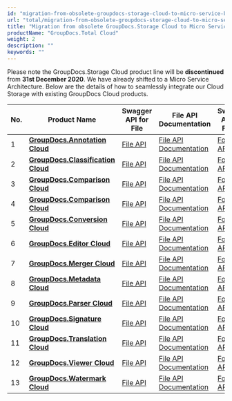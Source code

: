 ```yaml
---
id: "migration-from-obsolete-groupdocs-storage-cloud-to-micro-service-based-cloud-storage"
url: "total/migration-from-obsolete-groupdocs-storage-cloud-to-micro-service-based-cloud-storage"
title: "Migration from obsolete GroupDocs.Storage Cloud to Micro Service based Cloud Storage"
productName: "GroupDocs.Total Cloud"
weight: 2
description: ""
keywords: ""
---
```


Please note the GroupDocs.Storage Cloud product line will be **discontinued** from **31st December 2020**. We have already shifted to a Micro Service Architecture. Below are the details of how to seamlessly integrate our Cloud Storage with existing GroupDocs Cloud products.

|No.|Product Name|Swagger API for File| File API Documentation |Swagger API for Folder| Folder API Documentation | Swagger API for Storage| Storage API Documentation
|---|---|---|---|---|---|---|---
| 1 | [**GroupDocs.Annotation Cloud**](https://products.groupdocs.cloud/annotation) | [File API](https://apireference.groupdocs.cloud/annotation/#/File)| [File API Documentation](https://docs.groupdocs.cloud/annotation/developer-guide/working-with-files)|[Folder API](https://apireference.groupdocs.cloud/annotation/#/Folder) | [Folder API Documentation](https://docs.groupdocs.cloud/annotation/developer-guide/working-with-folder) | [Storage API](https://apireference.groupdocs.cloud/annotation/#/Storage) | [Storage API Documentation](https://docs.groupdocs.cloud/annotation/working-with-storage)
| 2 | [**GroupDocs.Classification Cloud**](https://products.groupdocs.cloud/classification) | [File API](https://apireference.groupdocs.cloud/classification/#/File)| [File API Documentation](https://docs.groupdocs.cloud/classification/developer-guide/working-with-files)|[Folder API](https://apireference.groupdocs.cloud/classification/#/Folder) | [Folder API Documentation](https://docs.groupdocs.cloud/classification/developer-guide/working-with-folder) | [Storage API](https://apireference.groupdocs.cloud/classification/#/Storage) | [Storage API Documentation](https://docs.groupdocs.cloud/classification/working-with-storage)
| 3 | [**GroupDocs.Comparison Cloud**](https://products.groupdocs.cloud/comparison) | [File API](https://apireference.groupdocs.cloud/comparison/#/File)| [File API Documentation](https://docs.groupdocs.cloud/comparison/developer-guide/working-with-files)|[Folder API](https://apireference.groupdocs.cloud/comparison/#/Folder) | [Folder API Documentation](https://docs.groupdocs.cloud/comparison/developer-guide/working-with-folder) | [Storage API](https://apireference.groupdocs.cloud/comparison/#/Storage) | [Storage API Documentation](https://docs.groupdocs.cloud/comparison/working-with-storage)
| 4 | [**GroupDocs.Comparison Cloud**](https://products.groupdocs.cloud/comparison) | [File API](https://apireference.groupdocs.cloud/comparison/#/File)| [File API Documentation](https://docs.groupdocs.cloud/comparison/developer-guide/working-with-files)|[Folder API](https://apireference.groupdocs.cloud/comparison/#/Folder) | [Folder API Documentation](https://docs.groupdocs.cloud/comparison/developer-guide/working-with-folder) | [Storage API](https://apireference.groupdocs.cloud/comparison/#/Storage) | [Storage API Documentation](https://docs.groupdocs.cloud/comparison/working-with-storage)
| 5 | [**GroupDocs.Conversion Cloud**](https://products.groupdocs.cloud/сonversion) | [File API](https://apireference.groupdocs.cloud/сonversion/#/File)| [File API Documentation](https://docs.groupdocs.cloud/сonversion/developer-guide/working-with-files)|[Folder API](https://apireference.groupdocs.cloud/сonversion/#/Folder) | [Folder API Documentation](https://docs.groupdocs.cloud/сonversion/developer-guide/working-with-folder) | [Storage API](https://apireference.groupdocs.cloud/сonversion/#/Storage) | [Storage API Documentation](https://docs.groupdocs.cloud/сonversion/working-with-storage)
| 6 | [**GroupDocs.Editor Cloud**](https://products.groupdocs.cloud/editor) | [File API](https://apireference.groupdocs.cloud/editor/#/File)| [File API Documentation](https://docs.groupdocs.cloud/editor/developer-guide/working-with-files)|[Folder API](https://apireference.groupdocs.cloud/editor/#/Folder) | [Folder API Documentation](https://docs.groupdocs.cloud/editor/developer-guide/working-with-folder) | [Storage API](https://apireference.groupdocs.cloud/editor/#/Storage) | [Storage API Documentation](https://docs.groupdocs.cloud/editor/working-with-storage)
| 7 | [**GroupDocs.Merger Cloud**](https://products.groupdocs.cloud/merger) | [File API](https://apireference.groupdocs.cloud/merger/#/File)| [File API Documentation](https://docs.groupdocs.cloud/merger/developer-guide/working-with-files)|[Folder API](https://apireference.groupdocs.cloud/merger/#/Folder) | [Folder API Documentation](https://docs.groupdocs.cloud/merger/developer-guide/working-with-folder) | [Storage API](https://apireference.groupdocs.cloud/merger/#/Storage) | [Storage API Documentation](https://docs.groupdocs.cloud/merger/working-with-storage)
| 8 | [**GroupDocs.Metadata Cloud**](https://products.groupdocs.cloud/metadata) | [File API](https://apireference.groupdocs.cloud/metadata/#/File)| [File API Documentation](https://docs.groupdocs.cloud/metadata/developer-guide/working-with-files)|[Folder API](https://apireference.groupdocs.cloud/metadata/#/Folder) | [Folder API Documentation](https://docs.groupdocs.cloud/metadata/developer-guide/working-with-folder) | [Storage API](https://apireference.groupdocs.cloud/metadata/#/Storage) | [Storage API Documentation](https://docs.groupdocs.cloud/metadata/working-with-storage)
| 9 | [**GroupDocs.Parser Cloud**](https://products.groupdocs.cloud/parser) | [File API](https://apireference.groupdocs.cloud/parser/#/File)| [File API Documentation](https://docs.groupdocs.cloud/parser/developer-guide/working-with-files)|[Folder API](https://apireference.groupdocs.cloud/parser/#/Folder) | [Folder API Documentation](https://docs.groupdocs.cloud/parser/developer-guide/working-with-folder) | [Storage API](https://apireference.groupdocs.cloud/parser/#/Storage) | [Storage API Documentation](https://docs.groupdocs.cloud/parser/working-with-storage)
| 10 | [**GroupDocs.Signature Cloud**](https://products.groupdocs.cloud/signature) | [File API](https://apireference.groupdocs.cloud/signature/#/File)| [File API Documentation](https://docs.groupdocs.cloud/signature/developer-guide/working-with-files)|[Folder API](https://apireference.groupdocs.cloud/signature/#/Folder) | [Folder API Documentation](https://docs.groupdocs.cloud/signature/developer-guide/working-with-folder) | [Storage API](https://apireference.groupdocs.cloud/signature/#/Storage) | [Storage API Documentation](https://docs.groupdocs.cloud/signature/working-with-storage)
| 11 | [**GroupDocs.Translation Cloud**](https://products.groupdocs.cloud/translation) | [File API](https://apireference.groupdocs.cloud/translation/#/File)| [File API Documentation](https://docs.groupdocs.cloud/translation/developer-guide/working-with-files)|[Folder API](https://apireference.groupdocs.cloud/translation/#/Folder) | [Folder API Documentation](https://docs.groupdocs.cloud/translation/developer-guide/working-with-folder) | [Storage API](https://apireference.groupdocs.cloud/translation/#/Storage) | [Storage API Documentation](https://docs.groupdocs.cloud/translation/working-with-storage)
| 12 | [**GroupDocs.Viewer Cloud**](https://products.groupdocs.cloud/viewer) | [File API](https://apireference.groupdocs.cloud/viewer/#/File)| [File API Documentation](https://docs.groupdocs.cloud/viewer/developer-guide/working-with-files)|[Folder API](https://apireference.groupdocs.cloud/viewer/#/Folder) | [Folder API Documentation](https://docs.groupdocs.cloud/viewer/developer-guide/working-with-folder) | [Storage API](https://apireference.groupdocs.cloud/viewer/#/Storage) | [Storage API Documentation](https://docs.groupdocs.cloud/viewer/working-with-storage)
| 13 | [**GroupDocs.Watermark Cloud**](https://products.groupdocs.cloud/watermark) | [File API](https://apireference.groupdocs.cloud/watermark/#/File)| [File API Documentation](https://docs.groupdocs.cloud/watermark/developer-guide/working-with-files)|[Folder API](https://apireference.groupdocs.cloud/watermark/#/Folder) | [Folder API Documentation](https://docs.groupdocs.cloud/watermark/developer-guide/working-with-folder) | [Storage API](https://apireference.groupdocs.cloud/watermark/#/Storage) | [Storage API Documentation](https://docs.groupdocs.cloud/watermark/working-with-storage)
